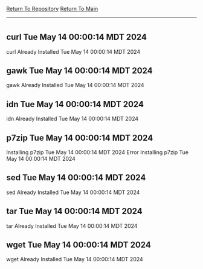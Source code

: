 [Return To Repository](https://github.com/DigitalWarrior/piholeparser/)
[Return To Main](https://github.com/DigitalWarrior/piholeparser/blob/master/RecentRunLogs/Mainlog.md)
____________________________________
# 
## curl Tue May 14 00:00:14 MDT 2024
curl Already Installed Tue May 14 00:00:14 MDT 2024
## gawk Tue May 14 00:00:14 MDT 2024
gawk Already Installed Tue May 14 00:00:14 MDT 2024
## idn Tue May 14 00:00:14 MDT 2024
idn Already Installed Tue May 14 00:00:14 MDT 2024
## p7zip Tue May 14 00:00:14 MDT 2024
Installing p7zip Tue May 14 00:00:14 MDT 2024
Error Installing p7zip Tue May 14 00:00:14 MDT 2024
## sed Tue May 14 00:00:14 MDT 2024
sed Already Installed Tue May 14 00:00:14 MDT 2024
## tar Tue May 14 00:00:14 MDT 2024
tar Already Installed Tue May 14 00:00:14 MDT 2024
## wget Tue May 14 00:00:14 MDT 2024
wget Already Installed Tue May 14 00:00:14 MDT 2024
